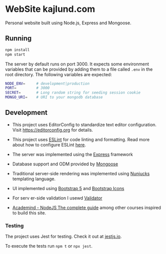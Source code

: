 # WebSite kajlund.com

Personal website built using Node.js, Express and Mongoose.

## Running

```bash
npm install
npm start
```

The server by default runs on port 3000. It expects some environment variables that can be provided by adding them to a file called `.env` in the root directory. The following variables are expected:

```bash
NODE_ENV=     # development|production
PORT=         # 3000
SECRET=       # Long random string for seeding session cookie
MONGO_URI=    # URI to your mongodb database
```

## Development

- This project uses EditorConfig to standardize text editor configuration. Visit https://editorconfig.org for details.

- This project uses [ESLint](https://eslint.org/) for code linting and formatting. Read more about how to configure ESLint [here](https://eslint.org/docs/user-guide/configuring).

- The server was implemented using the [Express](https://expressjs.com/) framework

- Database support and ODM provided by [Mongoose](https://mongoosejs.com/)

- Traditional server-side rendering was implemented using [Nunjucks](https://mozilla.github.io/nunjucks/) templating language.

- UI implemented using [Bootstrap 5](https://getbootstrap.com/docs/5.1/) and  [Bootstrap Icons](https://icons.getbootstrap.com/)
- For serv er-side validation I usewd [Validator](https://github.com/validatorjs/validator.js)
- [Academind - NodeJS The complete guide](https://www.udemy.com/course/nodejs-the-complete-guide/l) among other courses inspired to build this site.

### Testing

The project uses Jest for testing. Check it out at [jestjs.io](https://jestjs.io).

To execute the tests run `npm t` or `npx jest`.


